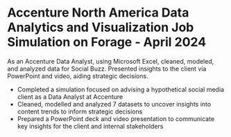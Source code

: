 
# Accenture North America Data Analytics and Visualization Job Simulation on Forage - April 2024
As an Accenture Data Analyst, using Microsoft Excel, cleaned, modeled, and analyzed data for Social Buzz. Presented insights to the client via PowerPoint and video, aiding strategic decisions.
 * Completed a simulation focused on advising a hypothetical social media client
   as a Data Analyst at Accenture
 * Cleaned, modelled and analyzed 7 datasets to uncover insights into content
   trends to inform strategic decisions
 * Prepared a PowerPoint deck and video presentation to communicate key insights
   for the client and internal stakeholders

